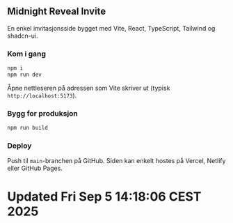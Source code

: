 ## Midnight Reveal Invite

En enkel invitasjonsside bygget med Vite, React, TypeScript, Tailwind og shadcn-ui.

### Kom i gang

```sh
npm i
npm run dev
```

Åpne nettleseren på adressen som Vite skriver ut (typisk `http://localhost:5173`).

### Bygg for produksjon

```sh
npm run build
```

### Deploy

Push til `main`-branchen på GitHub. Siden kan enkelt hostes på Vercel, Netlify eller GitHub Pages.
# Updated Fri Sep  5 14:18:06 CEST 2025

